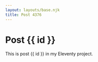 ```yaml
---
layout: layouts/base.njk
title: Post 4376
---
```


# Post {{ id }}

This is post {{ id }} in my Eleventy project.
